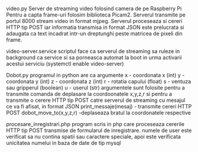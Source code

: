 
video.py
Server de streaming video folosind camera de pe Raspberry Pi
Pentru a capta frame-uri folosim biblioteca Picam2. Serverul transmite pe portul 8000 stream video in format mjpeg.
Serverul proceseaza si cereri HTTP tip POST iar informatia transmisa in format JSON este prelucrata si adaugata ca text incadrat intr-un dreptunghi peste matricea de pixeli din frame.

video-server.service
scriptul face ca  serverul de streaming sa ruleze in background ca service si sa porneasca automat la boot in urma activarii acestui serviciu (systemctl enable video-server)

Dobot.py
programul in python are ca argumente 
x - coordonata x (int)
y - coordonata y (int)
z - coordonata z (int)
r - rotatia capului (float)
s - ventuza sau gripperul (boolean)
u - userul (str)
argumentele sunt folosite pentru a transmite comanda de deplasare la coordoonatele x,y,z,r si pentru a transmite o cerere HTTP tip POST catre serverul de streaming cu mesajul ce va fi afisat, in format JSON
print_messaje(mesaj) - transmite cereri HTTP POST
dobot_move_to(x,y,z,r) -deplaseaza bratul la coordonatele respective

procesare_inregistrari.php
program scris in php care proceseaza cererile HTTP tip POST transmise de formularul de inregistrare.
numele de user este verificat sa nu contina spatii sau caractere speciale, apoi este verificata unicitatea numelui in baza de date de tip mysql
